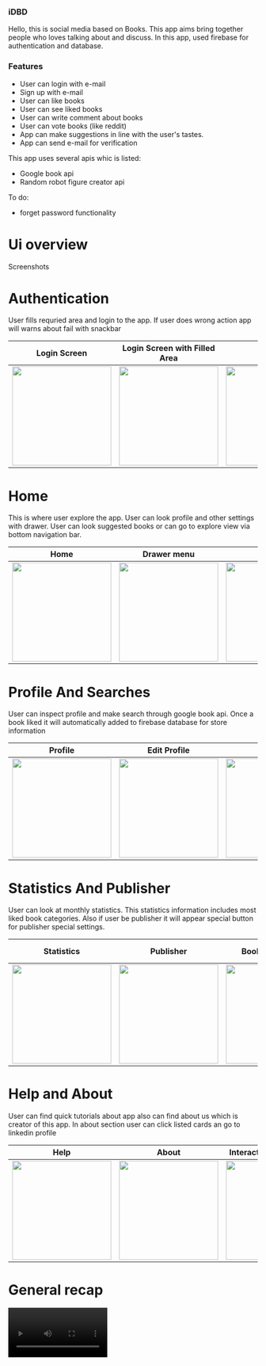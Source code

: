 ### iDBD
<p>
Hello, this is social media based on Books. This app aims bring together people who loves talking about and discuss. 
  In this app, used firebase for authentication and database.
</p>



### Features

- User can login with e-mail
- Sign up with e-mail
- User can like books
- User can see liked books
- User can write comment about books
- User can vote books (like reddit)
- App can make suggestions in line with the user's tastes.
- App can send e-mail for verification

This app uses several apis whic is listed: 
  - Google book api
  - Random robot figure creator api
  
  To do:
  - forget password functionality

# Ui overview
Screenshots

# Authentication 
<p> User fills requried area and login to the app. If user does wrong action app will warns about fail with snackbar </p>

| Login Screen  | Login Screen with Filled Area | Sign up |
| ------------- | ------------- | ------------- |
| <img src ="https://user-images.githubusercontent.com/44341663/168098050-adb01e5a-5b81-4f03-85fd-ce959a7de7c8.png" width=200>  | <img src ="https://user-images.githubusercontent.com/44341663/168098249-3c7822d9-a396-4945-850d-a9662fd0131c.png" width=200>  | <img src ="https://user-images.githubusercontent.com/44341663/168098753-fccbbc7e-9efa-4ae7-b319-46179e0c0b3f.png" width=200>  |

# Home
<p> This is where user explore the app. User can look profile and other settings with drawer. User can look suggested books or can go to explore view via bottom navigation bar.</p>

| Home | Drawer menu | Explore |
|  -------------  | ------------- | ------------- |
| <img src ="https://user-images.githubusercontent.com/44341663/168099260-6737c7b2-a16e-448a-be83-c58a9bcadd6e.png" width=200>| <img src ="https://user-images.githubusercontent.com/44341663/168099507-aa1126fc-ac74-4eab-9ff0-6b83d41d6cf6.png" width=200>| <img src ="https://user-images.githubusercontent.com/44341663/168099700-a7a3355a-8501-4cb1-96d4-8a8ce01a45ac.png" width=200> |

# Profile And Searches
<p> User can inspect profile and make search through google book api. Once a book liked it will automatically added to firebase database for store information </p>

| Profile | Edit Profile | Search | Search results  |
|  -------------  | ------------- | ------------- | ------------- |
| <img src ="https://user-images.githubusercontent.com/44341663/168100132-ef1350bc-fcc4-472a-a0df-1142495fbbab.png" width=200>  | <img src ="https://user-images.githubusercontent.com/44341663/168100248-bd701419-e902-4094-b99a-354989050007.png" width=200>  | <img src ="https://user-images.githubusercontent.com/44341663/168100516-9bb9e634-04f1-45ed-92d2-630f273357ba.png" width=200>  | <img src ="https://user-images.githubusercontent.com/44341663/168100369-23d9bd60-4e7d-4b75-9fe8-72a9f6467cbb.png" width=200>  |

# Statistics And Publisher 
<p> User can look at monthly statistics. This statistics information includes most liked book categories. Also if user be publisher it will appear special button for publisher special settings. </p>

| Statistics | Publisher | Book add request | Book add Categorie menu |
|  -------------  | ------------- | ------------- | ------------- |
| <img src ="https://user-images.githubusercontent.com/44341663/168101198-29cc4984-5a69-4ecb-b1e7-0f76c0610d6b.png" width=200>  | <img src ="https://user-images.githubusercontent.com/44341663/168101315-92daab0b-af74-4fdd-a7e8-2f0744d21558.png" width=200>  | <img src ="https://user-images.githubusercontent.com/44341663/168101351-f4db34bb-e61d-4d08-bd33-7d26c43290c5.png" width=200>  | <img src ="https://user-images.githubusercontent.com/44341663/168101561-23efe989-1091-4ab6-bae8-f2edc4e6672a.png" width=200>  |

# Help and About
<p> User can find quick tutorials about app also can find about us which is creator of this app. In about section user can click listed cards an go to linkedin profile </p>

| Help | About |  Interaction with Profiles |
|  -------------  | ------------- | ------------- |
| <img src ="https://user-images.githubusercontent.com/44341663/168101788-71b5aadc-853e-4e65-ad0e-36497b42eea0.png" width=200> | <img src ="https://user-images.githubusercontent.com/44341663/168101893-50d93272-c307-47b5-9e0a-be813eb7cb82.png" width=200>  |  <img src ="https://user-images.githubusercontent.com/44341663/168105429-a1bf2a3b-7b70-42f9-8cce-e99b6edd370a.gif" width=200>  |

# General recap



<video src ="https://user-images.githubusercontent.com/44341663/168107412-242d7751-a017-489e-a386-4068fc98daf0.mp4" width=200>
<!-- https://user-images.githubusercontent.com/44341663/168107412-242d7751-a017-489e-a386-4068fc98daf0.mp4 -->



